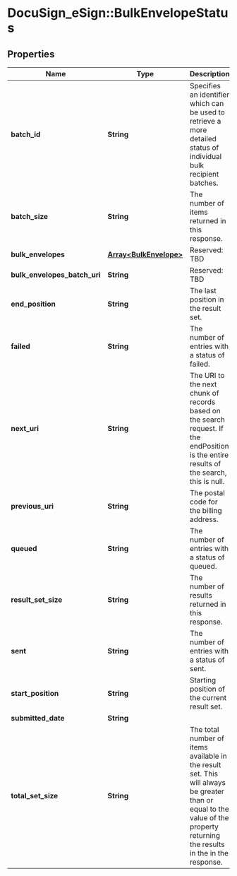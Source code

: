 # DocuSign_eSign::BulkEnvelopeStatus

## Properties
Name | Type | Description | Notes
------------ | ------------- | ------------- | -------------
**batch_id** | **String** | Specifies an identifier which can be used to retrieve a more detailed status of individual bulk recipient batches. | [optional] 
**batch_size** | **String** | The number of items returned in this response. | [optional] 
**bulk_envelopes** | [**Array&lt;BulkEnvelope&gt;**](BulkEnvelope.md) | Reserved: TBD | [optional] 
**bulk_envelopes_batch_uri** | **String** | Reserved: TBD | [optional] 
**end_position** | **String** | The last position in the result set.  | [optional] 
**failed** | **String** | The number of entries with a status of failed.  | [optional] 
**next_uri** | **String** | The URI to the next chunk of records based on the search request. If the endPosition is the entire results of the search, this is null.  | [optional] 
**previous_uri** | **String** | The postal code for the billing address. | [optional] 
**queued** | **String** | The number of entries with a status of queued.  | [optional] 
**result_set_size** | **String** | The number of results returned in this response.  | [optional] 
**sent** | **String** | The number of entries with a status of sent. | [optional] 
**start_position** | **String** | Starting position of the current result set. | [optional] 
**submitted_date** | **String** |  | [optional] 
**total_set_size** | **String** | The total number of items available in the result set. This will always be greater than or equal to the value of the property returning the results in the in the response. | [optional] 


